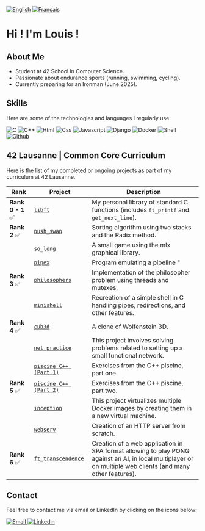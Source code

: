 


[![English](https://img.shields.io/badge/lang-en-blue.svg)](../README.md)   [![Français](https://img.shields.io/badge/lang-fr-blue.svg)](./README.md) 

# Hi ! I'm Louis !

## About Me
- Student at 42 School in Computer Science.
- Passionate about endurance sports (running, swimming, cycling).
- Currently preparing for an Ironman (June 2025).

## Skills
Here are some of the technologies and languages I regularly use:

<img src="https://img.icons8.com/?size=50&id=shQTXiDQiQVR&format=png&color=000000" alt="C"> <img src="https://img.icons8.com/?size=50&id=40669&format=png&color=000000" alt="C++"> <img src="https://img.icons8.com/?size=50&id=20909&format=png&color=000000" alt="Html">
<img src="https://img.icons8.com/?size=50&id=3BTBsJs5myRy&format=png&color=000000" alt="Css">
<img src="https://img.icons8.com/?size=50&id=108784&format=png&color=000000" alt="Javascript">
<img src="https://img.icons8.com/?size=50&id=IuuVVwsdTi2v&format=png&color=000000" alt="Django">
<img src="https://img.icons8.com/?size=50&id=Wln8Z3PcXanx&format=png&color=000000" alt="Docker">
<img src="https://img.icons8.com/?size=50&id=10250&format=png&color=000000" alt="Shell">
<img src="https://img.icons8.com/?size=50&id=3tC9EQumUAuq&format=png&color=000000" alt="Github">

## 42 Lausanne | Common Core Curriculum

Here is the list of my completed or ongoing projects as part of my curriculum at 42 Lausanne.

| **Rank** | **Project**                                         | **Description**                                                                 |
|----------|----------------------------------------------------|---------------------------------------------------------------------------------|
| **Rank 0 - 1** ✅ | [`libft`](https://github.com/lrjussiau/lbift)  | My personal library of standard C functions (includes `ft_printf` and `get_next_line`). |
| **Rank 2** ✅   | [`push_swap`](https://github.com/lrjussiau/ft_push_swap)  | Sorting algorithm using two stacks and the Radix method.                   |
|          | [`so_long`](https://github.com/lrjussiau/so_long)    | A small game using the mlx graphical library.                     |
|          | [`pipex`](https://github.com/lrjussiau/pipex)     |  Program emulating a pipeline "|" between two commands.                      |
| **Rank 3** ✅   | [`philosophers`](https://github.com/lrjussiau/Philosophers) |  Implementation of the philosopher problem using threads and mutexes.                      |
|          | [`minishell`](https://github.com/lrjussiau/mini_shell)    | Recreation of a simple shell in C handling pipes, redirections, and other features.          |
| **Rank 4** ✅   | [`cub3d`](https://github.com/lrjussiau/cube3d)        | A clone of Wolfenstein 3D.                                                          |
|          | [`net practice`](https://github.com/lrjussiau/lbift) | This project involves solving problems related to setting up a small functional network.          |
|          | [`piscine C++ (Part 1)`](https://github.com/lrjussiau/CPP) | Exercises from the C++ piscine, part one.                                    |
| **Rank 5** ✅   | [`piscine C++ (Part 2)`](https://github.com/lrjussiau/CPP) | Exercises from the C++ piscine, part two.                                 
|          | [`inception`](https://github.com/lrjussiau/Inception)    | This project virtualizes multiple Docker images by creating them in a new virtual machine.      |
|          | [`webserv`](https://github.com/lrjussiau/web_serv)      | Creation of an HTTP server from scratch.                                        |
| **Rank 6** ✅   | [`ft_transcendence`](https://github.com/lrjussiau/ft_transcendence) | Creation of a web application in SPA format allowing to play PONG against an AI, in local multiplayer or on multiple web clients (and many other features). |


## Contact
Feel free to contact me via email or LinkedIn by clicking on the icons below:

<a href="mailto:lr.jussiaume@gmail.com" target="_blank">
  <img src="https://img.icons8.com/?size=100&id=7rhqrO588QcU&format=png&color=000000" alt="Email">
</a>
<a href="https://www.linkedin.com/in/louis-robert-jussiaume-166263120/" target="_blank">
  <img src="https://img.icons8.com/?size=100&id=13930&format=png&color=000000" alt="Linkedin">
</a>
